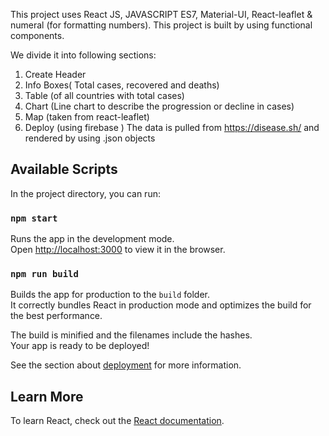This project uses React JS, JAVASCRIPT ES7, Material-UI, React-leaflet & numeral (for formatting numbers).
This project is built by using functional components. 


We divide it into following sections:
1. Create Header
2. Info Boxes( Total cases, recovered and deaths)
3. Table (of all countries with total cases)
4. Chart (Line chart to describe the progression or decline in cases)
5. Map (taken from react-leaflet)
6. Deploy (using firebase )
 The data is pulled from https://disease.sh/ and rendered by using .json objects
 
 
## Available Scripts

In the project directory, you can run:

### `npm start`

Runs the app in the development mode.\
Open [http://localhost:3000](http://localhost:3000) to view it in the browser.


### `npm run build`

Builds the app for production to the `build` folder.\
It correctly bundles React in production mode and optimizes the build for the best performance.

The build is minified and the filenames include the hashes.\
Your app is ready to be deployed!

See the section about [deployment](https://facebook.github.io/create-react-app/docs/deployment) for more information.


## Learn More

To learn React, check out the [React documentation](https://reactjs.org/).

